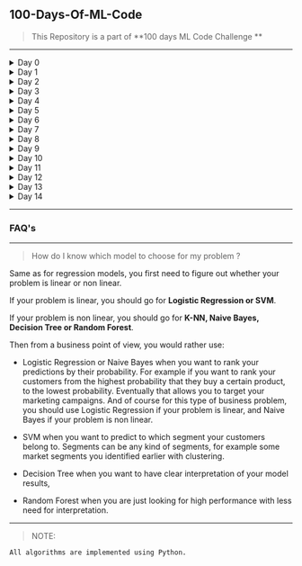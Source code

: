 ## 100-Days-Of-ML-Code

> This Repository is a part of **100 days ML Code Challenge **
---
<details>
 <summary> Day 0 </summary>
July 6, 2018 Simple Linear Regression
 
  Link to work: [Sample Example](https://github.com/nitesh009/100-Days-Of-ML-Code/tree/master/Simple%20Linear%20Regression
 "Example")
</details>


<details>
 <summary> Day 1 </summary>
 July 7, 2018 Support Vector Regression

Link to work: [Sample Example](https://github.com/nitesh009/100-Days-Of-ML-Code/tree/master/SVR)
</details>


<details>
 <summary> Day 2 </summary>
July 9, 2018 Multiple Regression
 
Link to work: [Sample Example](https://github.com/nitesh009/100-Days-Of-ML-Code/tree/master/Multiple%20Linear%20Regression)
</details>


<details>
 <summary> Day 3 </summary>
July 12, 2018 Logistic Regression

Link to work: [Sample Example](https://github.com/nitesh009/100-Days-Of-ML-Code/tree/master/Logistic%20Regression)
</details>


<details>
 <summary> Day 4 </summary>
July 14, 2018 SVM

Link to work: [Sample Example](https://github.com/nitesh009/100-Days-Of-ML-Code/tree/master/SVM)
</details>


<details>
 <summary> Day 5 </summary>
July 15, 2018 KNN

Link to work: [Sample Example](https://github.com/nitesh009/100-Days-Of-ML-Code/tree/master/KNN)
</details>

<details>
 <summary> Day 6 </summary>
July 16, 2018 Kernel SVM

Link to work: [Sample Example](https://github.com/nitesh009/100-Days-Of-ML-Code/tree/master/kernel_SVM)
</details>

<details>
 <summary> Day 7 </summary>
July 17, 2018 Naive Bayes

Link to work: [Sample Example](https://github.com/nitesh009/100-Days-Of-ML-Code/tree/master/Naive%20Bayes)
</details>

<details>
 <summary> Day 8 </summary>
July 18, 2018 Decision Tree

Link to work: [Sample Example](https://github.com/nitesh009/100-Days-Of-ML-Code/tree/master/Decision%20Tree)
</details>



<details>
 <summary> Day 9 </summary>
July 19, 2018 Random Forest

Link to work: [Sample Example](https://github.com/nitesh009/100-Days-Of-ML-Code/tree/master/Random%20Forest)
</details>


<details>
 <summary> Day 10 </summary>
July 21, 2018 K-means Clustering

Link to work: [Sample Example](https://github.com/nitesh009/100-Days-Of-ML-Code/tree/master/Clustering/K%20means)
</details>


<details>
 <summary> Day 11 </summary>
July 22, 2018 Clustering

Link to work: [Sample Example](https://github.com/nitesh009/100-Days-Of-ML-Code/tree/master/Clustering/hc)
</details>

<details>
 <summary> Day 12 </summary>
July 23, 2018 Association Rule Learning

Link to work: [Sample Example](https://github.com/nitesh009/100-Days-Of-ML-Code/tree/master/Apriori)
</details>

<details>
 <summary> Day 13 </summary>
 Upper Confidence Bound

Link to work: [Sample Example](https://github.com/nitesh009/100-Days-Of-ML-Code/tree/master/Apriori)
</details>

<details>
 <summary> Day 14 </summary>
Thompson Sampling

Link to work: [Sample Example](https://github.com/nitesh009/100-Days-Of-ML-Code/tree/master/Apriori)
</details>

---

### FAQ's
---

> How do I know which model to choose for my problem ?

Same as for regression models, you first need to figure out whether your problem is linear or non linear.

If your problem is linear, you should go for **Logistic Regression or SVM**.

If your problem is non linear, you should go for **K-NN, Naive Bayes, Decision Tree or Random Forest**.

Then from a business point of view, you would rather use:

* Logistic Regression or Naive Bayes when you want to rank your predictions by their probability. For example if you want to rank your customers from the highest probability that they buy a certain product, to the lowest probability. Eventually that allows you to target your marketing campaigns. And of course for this type of business problem, you should use Logistic Regression if your problem is linear, and Naive Bayes if your problem is non linear.

* SVM when you want to predict to which segment your customers belong to. Segments can be any kind of segments, for example some market segments you identified earlier with clustering.

* Decision Tree when you want to have clear interpretation of your model results,

* Random Forest when you are just looking for high performance with less need for interpretation. 

----


> NOTE: 
``` bash
All algorithms are implemented using Python.
```
